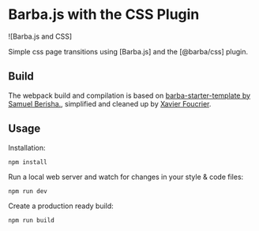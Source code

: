 # Barba.js with the CSS Plugin

![Barba.js and CSS]

Simple css page transitions using [Barba.js] and
the [@barba/css] plugin.

## Build

The webpack build and compilation is based on [barba-starter-template by Samuel Berisha.](https://github.com/mrsamse/barba-starter-template), simplified and cleaned up by [Xavier Foucrier](https://github.com/xavierfoucrier).

## Usage

Installation:

```
npm install
```

Run a local web server and watch for changes in your style & code files:

```
npm run dev
```

Create a production ready build:

```
npm run build
```
